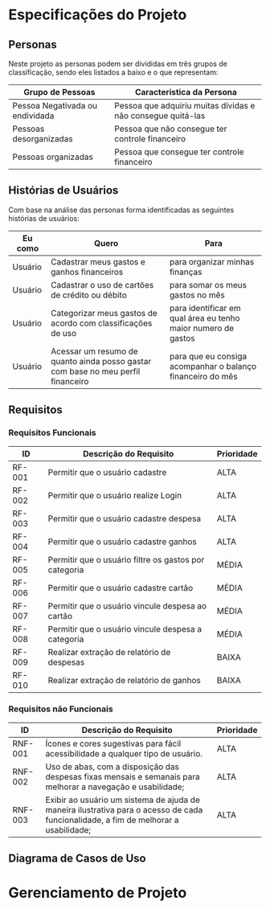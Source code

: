 # Especificações do Projeto
## Personas

Neste projeto as personas podem ser divididas em três grupos de classificação, sendo eles listados a baixo e o que representam: 

|Grupo de Pessoas                | Caracteristica da Persona                                  |
|--------------------------------|------------------------------------------------------------|
| Pessoa Negativada ou endividada| Pessoa que adquiriu muitas dívidas e não consegue quitá-las|
| Pessoas desorganizadas         | Pessoa que não consegue ter controle financeiro            |
| Pessoas organizadas            | Pessoa que consegue ter controle financeiro                |


## Histórias de Usuários

Com base na análise das personas forma identificadas as seguintes histórias de usuários:

|Eu como| Quero|Para|
|--------------------|------------------------------------|----------------------------------------|
|Usuário| Cadastrar meus gastos e ganhos financeiros| para organizar minhas finanças |
|Usuário| Cadastrar o uso de cartões de crédito ou débito| para somar os meus gastos no mês|
|Usuário| Categorizar meus gastos de acordo com classificações de uso | para identificar em qual área eu tenho maior numero de gastos|
|Usuário| Acessar um resumo de quanto ainda posso gastar com base no meu perfil financeiro | para que eu consiga acompanhar o balanço financeiro do mês|

## Requisitos
### Requisitos Funcionais

|ID    | Descrição do Requisito  | Prioridade |
|------|-----------------------------------------|----|
|RF-001| Permitir que o usuário cadastre | ALTA | 
|RF-002| Permitir que o usuário realize Login | ALTA | 
|RF-003| Permitir que o usuário cadastre despesa | ALTA | 
|RF-004| Permitir que o usuário cadastre ganhos | ALTA | 
|RF-005| Permitir que o usuário filtre os gastos por categoria | MÉDIA |
|RF-006| Permitir que o usuário cadastre cartão | MÉDIA |
|RF-007| Permitir que o usuário vincule despesa ao cartão | MÉDIA |
|RF-008| Permitir que o usuário vincule despesa a categoria| MÉDIA |
|RF-009| Realizar extração de relatório de despesas | BAIXA |
|RF-010| Realizar extração de relatório de ganhos| BAIXA |


### Requisitos não Funcionais

|ID| Descrição do Requisito  |Prioridade |
|--------|-------------------------|----|
|RNF-001| Ícones e cores sugestivas para fácil acessibilidade a qualquer tipo de usuário.| ALTA | 
|RNF-002| Uso de abas, com a disposição das despesas fixas mensais e semanais para melhorar a navegação e usabilidade;| ALTA | 
|RNF-003| Exibir ao usuário um sistema de ajuda de maneira ilustrativa para o acesso de cada funcionalidade, a fim de melhorar a usabilidade;| ALTA | 

## Diagrama de Casos de Uso




# Gerenciamento de Projeto





